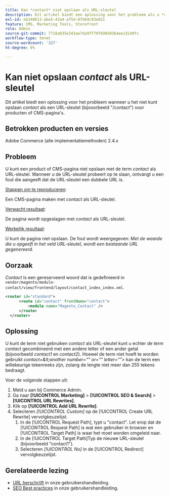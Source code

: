```yaml
---
title: Kan *contact* niet opslaan als URL-sleutel
description: Dit artikel biedt een oplossing voor het probleem als u *contact* niet kunt opslaan als een URL-sleutel (bijvoorbeeld "/contact") voor producten of CMS-pagina's. Wanneer u de URL-sleutel probeert op te slaan, ontvangt u een fout die aangeeft dat de URL-sleutel een dubbele URL is.
exl-id: eb340813-aba5-43a4-af5d-8fb64c93e021
feature: CMS, Marketing Tools, Storefront
role: Admin
source-git-commit: 7718a835e343ae7da9ff79f690503b4ee1d140fc
workflow-type: tm+mt
source-wordcount: '327'
ht-degree: 0%

---
```


# Kan niet opslaan *contact* als URL-sleutel

Dit artikel biedt een oplossing voor het probleem wanneer u het niet kunt opslaan *contact* als een URL-sleutel (bijvoorbeeld &quot;/contact&quot;) voor producten of CMS-pagina&#39;s.

## Betrokken producten en versies

Adobe Commerce (alle implementatiemethoden) 2.4.x

## Probleem

U kunt een product of CMS-pagina niet opslaan met de term *contact* als URL-sleutel. Wanneer u de URL-sleutel probeert op te slaan, ontvangt u een fout die aangeeft dat de URL-sleutel een dubbele URL is.

<u>Stappen om te reproduceren</u>:

Een CMS-pagina maken met *contact* als URL-sleutel.

<u>Verwacht resultaat</u>:

De pagina wordt opgeslagen met *contact* als URL-sleutel.

<u>Werkelijk resultaat</u>:

U kunt de pagina niet opslaan. De fout wordt weergegeven: *Met de waarde die u opgeeft in het veld URL-sleutel, wordt een bestaande URL gegenereerd.*

## Oorzaak

*Contact* is een gereserveerd woord dat is gedefinieerd in `vendor/magento/module-contact/view/frontend/layout/contact_index_index.xml`.

```xml
<router id="standard">
      <route id="contact" frontName="contact">
          <module name="Magento_Contact" />
      </route>
  </router>
```

## Oplossing

U kunt de term niet gebruiken *contact* als URL-sleutel kunt u echter de term *contact* gecombineerd met een andere letter of een ander getal (bijvoorbeeld *contact1* en *contact2*). Hoewel de term niet hoeft te worden gebruikt *contact+\&lt;another number=&quot;&quot; or=&quot;&quot; letter=&quot;&quot;>* kan de term een willekeurige tekenreeks zijn, zolang de lengte niet meer dan 255 tekens bedraagt.

Voer de volgende stappen uit:

1. Meld u aan bij Commerce Admin.
1. Ga naar **[!UICONTROL Marketing]** > **[!UICONTROL SEO & Search]** > **[!UICONTROL URL Rewrites]**.
1. Klik op **[!UICONTROL Add URL Rewrite]**.
1. Selecteren *[!UICONTROL Custom]* op de [!UICONTROL Create URL Rewrite] vervolgkeuzelijst.
   1. In de [!UICONTROL Request Path], typt u &quot;contact&quot;. Let erop dat de [!UICONTROL Request Path] is wat een gebruiker in browser en [!UICONTROL Target Path] is waar het moet worden omgeleid naar.
   1. In de [!UICONTROL Target Path]Typ de nieuwe URL-sleutel (bijvoorbeeld &quot;contact1&quot;).
   1. Selecteren *[!UICONTROL No]* in de [!UICONTROL Redirect] vervolgkeuzelijst.

## Gerelateerde lezing

* [URL herschrijft](https://docs.magento.com/user-guide/marketing/url-rewrite.html) in onze gebruikershandleiding.
* [SEO Best practices](https://docs.magento.com/user-guide/marketing/seo-best-practices.html) in onze gebruikershandleiding.
